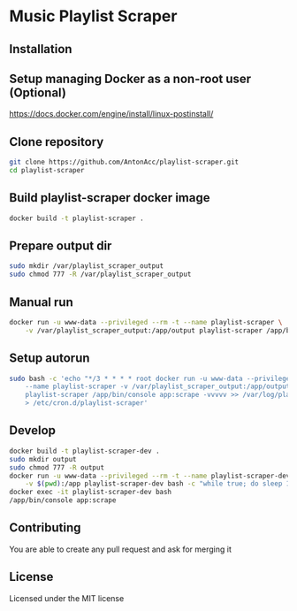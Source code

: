 Music Playlist Scraper
======================

Installation
------------

Setup managing Docker as a non-root user (Optional)
-----------------------------------

https://docs.docker.com/engine/install/linux-postinstall/

Clone repository
-----------------------------------
```bash
git clone https://github.com/AntonAcc/playlist-scraper.git
cd playlist-scraper
```

Build playlist-scraper docker image
-----------------------------------
```bash
docker build -t playlist-scraper .
```

Prepare output dir
------------------
```bash
sudo mkdir /var/playlist_scraper_output
sudo chmod 777 -R /var/playlist_scraper_output
```

Manual run
----------
```bash
docker run -u www-data --privileged --rm -t --name playlist-scraper \
    -v /var/playlist_scraper_output:/app/output playlist-scraper /app/bin/console app:scrape
```

Setup autorun
-------------
```bash
sudo bash -c 'echo "*/3 * * * * root docker run -u www-data --privileged --rm -t \
    --name playlist-scraper -v /var/playlist_scraper_output:/app/output \
    playlist-scraper /app/bin/console app:scrape -vvvvv >> /var/log/playlist-scraper.log 2>&1" \
    > /etc/cron.d/playlist-scraper'
```

Develop
-------
```bash
docker build -t playlist-scraper-dev .
sudo mkdir output
sudo chmod 777 -R output
docker run -u www-data --privileged --rm -t --name playlist-scraper-dev \
    -v $(pwd):/app playlist-scraper-dev bash -c "while true; do sleep 1; done;"
docker exec -it playlist-scraper-dev bash    
/app/bin/console app:scrape
```

Contributing
------------
You are able to create any pull request and ask for merging it

License
-------
Licensed under the MIT license